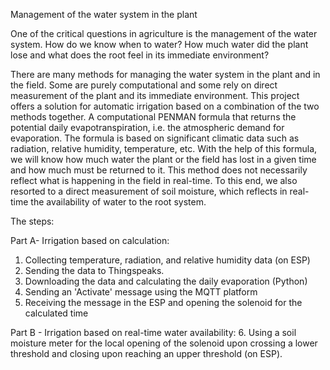 Management of the water system in the plant

One of the critical questions in agriculture is the management of the water system. How do we know when to water? How much water did the plant lose and what does the root feel in its immediate environment?

There are many methods for managing the water system in the plant and in the field. Some are purely computational and some rely on direct measurement of the plant and its immediate environment. This project offers a solution for automatic irrigation based on a combination of the two methods together.
A computational PENMAN formula that returns the potential daily evapotranspiration, i.e. the atmospheric demand for evaporation. The formula is based on significant climatic data such as radiation, relative humidity, temperature, etc. With the help of this formula, we will know how much water the plant or the field has lost in a given time and how much must be returned to it.
This method does not necessarily reflect what is happening in the field in real-time.
To this end, we also resorted to a direct measurement of soil moisture, which reflects in real-time the availability of water to the root system.

The steps:

Part A- Irrigation based on calculation:
1. Collecting temperature, radiation, and relative humidity data (on ESP)
2. Sending the data to Thingspeaks.
3. Downloading the data and calculating the daily evaporation (Python)
4. Sending an 'Activate' message using the MQTT platform
5. Receiving the message in the ESP and opening the solenoid for the calculated time

Part B - Irrigation based on real-time water availability:
6. Using a soil moisture meter for the local opening of the solenoid upon crossing a lower threshold and closing upon reaching an upper threshold (on ESP).
